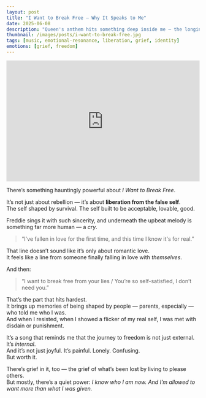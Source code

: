 ```yaml
---
layout: post
title: "I Want to Break Free — Why It Speaks to Me"
date: 2025-06-08
description: "Queen's anthem hits something deep inside me — the longing to live without masks, and the grief of being shaped by what others wanted me to be."
thumbnail: /images/posts/i-want-to-break-free.jpg
tags: [music, emotional-resonance, liberation, grief, identity]
emotions: [grief, freedom]
---
```


<div class="video-wrapper">
  <iframe width="100%" height="315" src="https://www.youtube.com/embed/f4Mc-NYPHaQ" title="Queen - I Want To Break Free" frameborder="0" allowfullscreen></iframe>
</div>

There’s something hauntingly powerful about *I Want to Break Free*.

It’s not just about rebellion — it’s about **liberation from the false self**.  
The self shaped by survival. The self built to be acceptable, lovable, good.

Freddie sings it with such sincerity, and underneath the upbeat melody is something far more human — a *cry*.

> “I've fallen in love for the first time, and this time I know it's for real.”  

That line doesn’t sound like it’s only about romantic love.  
It feels like a line from someone finally falling in love with *themselves*.

And then:  
> “I want to break free from your lies / You’re so self-satisfied, I don’t need you.”  

That’s the part that hits hardest.  
It brings up memories of being shaped by people — parents, especially — who told me who I was.  
And when I resisted, when I showed a flicker of my real self, I was met with disdain or punishment.

It’s a song that reminds me that the journey to freedom is not just external. It’s *internal*.  
And it’s not just joyful. It’s painful. Lonely. Confusing.  
But worth it.

There’s grief in it, too — the grief of what’s been lost by living to please others.  
But mostly, there’s a quiet power: *I know who I am now. And I’m allowed to want more than what I was given.*
